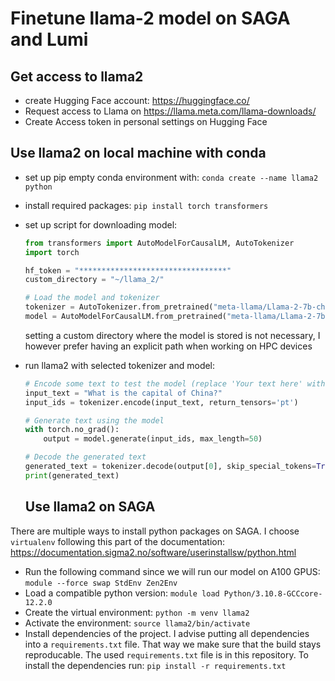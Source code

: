 # Finetune llama-2 model on SAGA and Lumi

## Get access to llama2
* create Hugging Face account: https://huggingface.co/
* Request access to Llama on https://llama.meta.com/llama-downloads/ 
* Create Access token in personal settings on Hugging Face

## Use llama2 on local machine with conda
* set up pip empty conda environment with:
    `conda create --name llama2 python`
* install required packages: 
    `pip install torch transformers`
* set up script for downloading model:
    ```python    
    from transformers import AutoModelForCausalLM, AutoTokenizer
    import torch

    hf_token = "*********************************"
    custom_directory = "~/llama_2/"

    # Load the model and tokenizer
    tokenizer = AutoTokenizer.from_pretrained("meta-llama/Llama-2-7b-chat-hf", token=hf_token, cache_dir=custom_directory)
    model = AutoModelForCausalLM.from_pretrained("meta-llama/Llama-2-7b-chat-hf", token=hf_token, cache_dir=custom_directory)
    ```
    setting a custom directory where the model is stored is not necessary, I however prefer having an explicit path when working on HPC devices
* run llama2 with selected tokenizer and model:
    ```python
    # Encode some text to test the model (replace 'Your text here' with your input)
    input_text = "What is the capital of China?"
    input_ids = tokenizer.encode(input_text, return_tensors='pt')

    # Generate text using the model
    with torch.no_grad():
        output = model.generate(input_ids, max_length=50)

    # Decode the generated text
    generated_text = tokenizer.decode(output[0], skip_special_tokens=True)
    print(generated_text)
    ```

    ## Use llama2 on SAGA
There are multiple ways to install python packages on SAGA. I choose `virtualenv` following this part of the documentation: https://documentation.sigma2.no/software/userinstallsw/python.html
* Run the following command since we will run our model on A100 GPUS: `module --force swap StdEnv Zen2Env`
* Load a compatible python version: `module load Python/3.10.8-GCCcore-12.2.0`
* Create the virtual environment: `python -m venv llama2`
* Activate the environment: `source llama2/bin/activate`
* Install dependencies of the project. I advise putting all dependencies into a `requirements.txt` file. That way we make sure that the build stays reproducable. The used `requirements.txt` file is in this repository. To install the dependencies run: `pip install -r requirements.txt`


